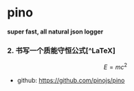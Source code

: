 # pino

**super fast, all natural json logger**

### 2. 书写一个质能守恒公式[^LaTeX]

$$E=mc^2$$


* github: https://github.com/pinojs/pino
